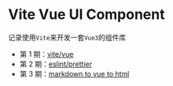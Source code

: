 # Vite Vue UI Component

记录使用`Vite`来开发一套`Vue3`的组件库

- 第 1 期：[vite/vue](HTA-1-240829.md)
- 第 2 期：[eslint/prettier](HTA-2-240929.md)
- 第 3 期：[markdown to vue to html](HTA-3-241021.md)